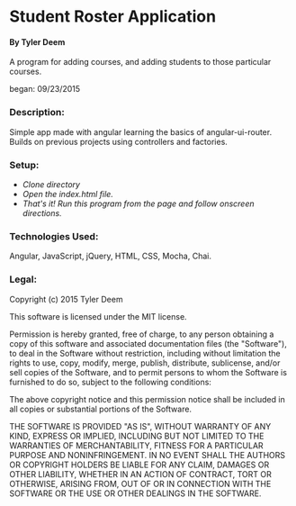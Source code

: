 # Student Roster Application

#### By Tyler Deem

A program for adding courses, and adding students to those particular courses.

began: 09/23/2015


### Description:

Simple app made with angular learning the basics of angular-ui-router. Builds on previous projects using controllers and factories.


### Setup:

* _Clone directory_
* _Open the index.html file._
* _That's it!  Run this program from the page and follow onscreen directions._


### Technologies Used:

Angular, JavaScript, jQuery, HTML, CSS, Mocha, Chai.


### Legal:


Copyright (c) 2015 Tyler Deem

This software is licensed under the MIT license.

Permission is hereby granted, free of charge, to any person obtaining a copy of this software and associated documentation files (the "Software"), to deal in the Software without restriction, including without limitation the rights to use, copy, modify, merge, publish, distribute, sublicense, and/or sell copies of the Software, and to permit persons to whom the Software is furnished to do so, subject to the following conditions:

The above copyright notice and this permission notice shall be included in all copies or substantial portions of the Software.

THE SOFTWARE IS PROVIDED "AS IS", WITHOUT WARRANTY OF ANY KIND, EXPRESS OR IMPLIED, INCLUDING BUT NOT LIMITED TO THE WARRANTIES OF MERCHANTABILITY, FITNESS FOR A PARTICULAR PURPOSE AND NONINFRINGEMENT. IN NO EVENT SHALL THE AUTHORS OR COPYRIGHT HOLDERS BE LIABLE FOR ANY CLAIM, DAMAGES OR OTHER LIABILITY, WHETHER IN AN ACTION OF CONTRACT, TORT OR OTHERWISE, ARISING FROM, OUT OF OR IN CONNECTION WITH THE SOFTWARE OR THE USE OR OTHER DEALINGS IN THE SOFTWARE.
